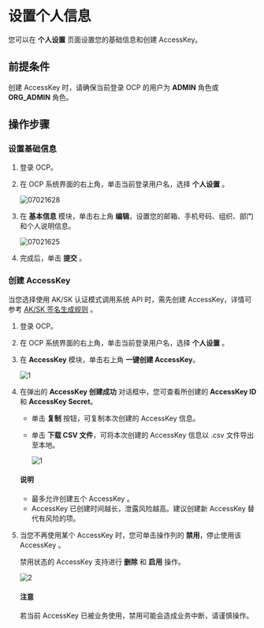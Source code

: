 # 设置个人信息

您可以在 **个人设置** 页面设置您的基础信息和创建 AccessKey。

## 前提条件

创建 AccessKey 时，请确保当前登录 OCP 的用户为 **ADMIN** 角色或 **ORG_ADMIN** 角色。

## 操作步骤

### 设置基础信息

1. 登录 OCP。

2. 在 OCP 系统界面的右上角，单击当前登录用户名，选择 **个人设置** 。

   ![07021628](https://obbusiness-private.oss-cn-shanghai.aliyuncs.com/doc/img/ocp/402-cn/%E4%B8%AA%E4%BA%BA%E8%AE%BE%E7%BD%AE.png)

3. 在 **基本信息** 模块，单击右上角 **编辑**，设置您的邮箱、手机号码、组织、部门和个人说明信息。

   ![07021625](https://obbusiness-private.oss-cn-shanghai.aliyuncs.com/doc/img/ocp/402-cn/%E7%BC%96%E8%BE%91%E5%9F%BA%E7%A1%80%E4%BF%A1%E6%81%AF.png)

4. 完成后，单击 **提交** 。

### 创建 AccessKey

当您选择使用 AK/SK 认证模式调用系统 API 时，需先创建 AccessKey，详情可参考 [AK/SK 签名生成规则](../../1900.reference-guide/200.api-reference/300.ak-sk-sign-roles.md) 。

1. 登录 OCP。

2. 在 OCP 系统界面的右上角，单击当前登录用户名，选择 **个人设置** 。

3. 在 **AccessKey** 模块，单击右上角 **一键创建 AccessKey**。

   ![1](https://obbusiness-private.oss-cn-shanghai.aliyuncs.com/doc/img/ocp/402-cn/%E5%88%9B%E5%BB%BAak.png)

4. 在弹出的 **AccessKey 创建成功** 对话框中，您可查看所创建的 **AccessKey ID** 和 **AccessKey Secret**。

   * 单击 **复制** 按钮，可复制本次创建的 AccessKey 信息。
   * 单击 **下载 CSV 文件**，可将本次创建的 AccessKey 信息以 .csv 文件导出至本地。

      ![1](https://obbusiness-private.oss-cn-shanghai.aliyuncs.com/doc/img/ocp/402-cn/ak%E5%88%9B%E5%BB%BA%E6%88%90%E5%8A%9F.png)

    <main id="notice" type='explain'>
    <h4>说明</h4>
    <p><ul><li>最多允许创建五个 AccessKey 。</li><li>AccessKey 已创建时间越长，泄露风险越高。建议创建新 AccessKey 替代有风险的项。</li></ul></p>
    </main>

5. 当您不再使用某个 AccessKey 时，您可单击操作列的 **禁用**，停止使用该 AccessKey 。

   禁用状态的 AccessKey 支持进行 **删除** 和 **启用** 操作。

   ![2](https://obbusiness-private.oss-cn-shanghai.aliyuncs.com/doc/img/ocp/402-cn/%E7%A6%81%E7%94%A8ak.png)

      <main id="notice" type='alert'>
      <h4>注意</h4>
      <p>若当前 AccessKey 已被业务使用，禁用可能会造成业务中断，请谨慎操作。</p>
      </main>
